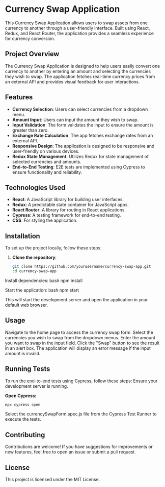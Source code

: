 # Currency Swap Application

This Currency Swap Application allows users to swap assets from one currency to another through a user-friendly interface. Built using React, Redux, and React Router, the application provides a seamless experience for currency conversion.

## Project Overview

The Currency Swap Application is designed to help users easily convert one currency to another by entering an amount and selecting the currencies they wish to swap. The application fetches real-time currency prices from an external API and provides visual feedback for user interactions.

## Features

- **Currency Selection**: Users can select currencies from a dropdown menu.
- **Amount Input**: Users can input the amount they wish to swap.
- **Input Validation**: The form validates the input to ensure the amount is greater than zero.
- **Exchange Rate Calculation**: The app fetches exchange rates from an external API.
- **Responsive Design**: The application is designed to be responsive and user-friendly on various devices.
- **Redux State Management**: Utilizes Redux for state management of selected currencies and amounts.
- **End-to-End Testing**: E2E tests are implemented using Cypress to ensure functionality and reliability.

## Technologies Used

- **React**: A JavaScript library for building user interfaces.
- **Redux**: A predictable state container for JavaScript apps.
- **React Router**: A library for routing in React applications.
- **Cypress**: A testing framework for end-to-end testing.
- **CSS**: For styling the application.

## Installation

To set up the project locally, follow these steps:

1. **Clone the repository**:

   ```bash
   git clone https://github.com/yourusername/currency-swap-app.git
   cd currency-swap-app

Install dependencies:
bash
npm install

Start the application:
bash
npm start

This will start the development server and open the application in your default web browser.
## Usage
Navigate to the home page to access the currency swap form.
Select the currencies you wish to swap from the dropdown menus.
Enter the amount you want to swap in the input field.
Click the "Swap" button to see the result in an alert box.
The application will display an error message if the input amount is invalid.
## Running Tests
To run the end-to-end tests using Cypress, follow these steps:
Ensure your development server is running.

__Open Cypress:__
```bash
npx cypress open
```
Select the currencySwapForm.spec.js file from the Cypress Test Runner to execute the tests.
## Contributing
Contributions are welcome! If you have suggestions for improvements or new features, feel free to open an issue or submit a pull request.
## License
This project is licensed under the MIT License.